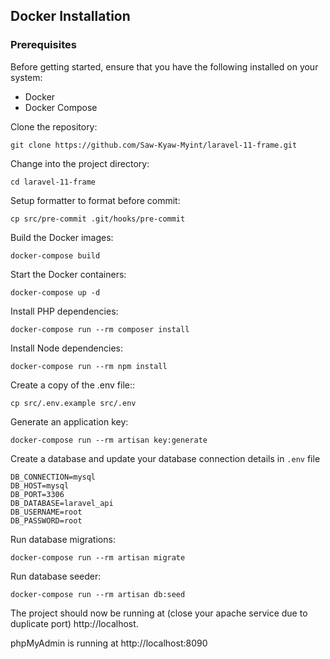 ## Docker Installation

### Prerequisites

Before getting started, ensure that you have the following installed on your system:

- Docker
- Docker Compose

Clone the repository:

```
git clone https://github.com/Saw-Kyaw-Myint/laravel-11-frame.git
```

Change into the project directory:

```
cd laravel-11-frame
```

Setup formatter to format before commit:

```
cp src/pre-commit .git/hooks/pre-commit
```

Build the Docker images:

```
docker-compose build
```

Start the Docker containers:

```
docker-compose up -d
```

Install PHP dependencies:

```
docker-compose run --rm composer install
```

Install Node dependencies:

```
docker-compose run --rm npm install
```

Create a copy of the .env file::

```
cp src/.env.example src/.env
```

Generate an application key:

```
docker-compose run --rm artisan key:generate
```

Create a database and update your database connection details in `.env` file

```
DB_CONNECTION=mysql
DB_HOST=mysql
DB_PORT=3306
DB_DATABASE=laravel_api
DB_USERNAME=root
DB_PASSWORD=root
```

Run database migrations:

```
docker-compose run --rm artisan migrate
```

Run database seeder:

```
docker-compose run --rm artisan db:seed
```

The project should now be running at (close your apache service due to duplicate port)
 http://localhost.

 phpMyAdmin is running at
 http://localhost:8090
